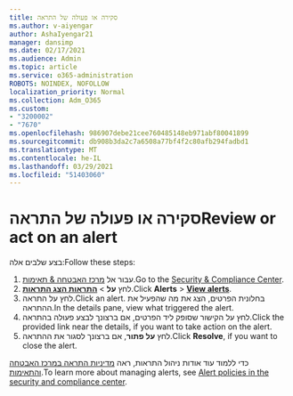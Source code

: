 ```yaml
---
title: סקירה או פעולה של התראה
ms.author: v-aiyengar
author: AshaIyengar21
manager: dansimp
ms.date: 02/17/2021
ms.audience: Admin
ms.topic: article
ms.service: o365-administration
ROBOTS: NOINDEX, NOFOLLOW
localization_priority: Normal
ms.collection: Adm_O365
ms.custom:
- "3200002"
- "7670"
ms.openlocfilehash: 986907debe21cee760485148eb971abf80041899
ms.sourcegitcommit: db908b3da2c7a6508a77bf4f2c80afb294fadbd1
ms.translationtype: MT
ms.contentlocale: he-IL
ms.lasthandoff: 03/29/2021
ms.locfileid: "51403060"
---
```

# <a name="review-or-act-on-an-alert"></a><span data-ttu-id="c66ef-102">סקירה או פעולה של התראה</span><span class="sxs-lookup"><span data-stu-id="c66ef-102">Review or act on an alert</span></span>

<span data-ttu-id="c66ef-103">בצע שלבים אלה:</span><span class="sxs-lookup"><span data-stu-id="c66ef-103">Follow these steps:</span></span>

1. <span data-ttu-id="c66ef-104">עבור אל [מרכז האבטחה & תאימות](https://go.microsoft.com/fwlink/p/?linkid=2077143).</span><span class="sxs-lookup"><span data-stu-id="c66ef-104">Go to the [Security & Compliance Center](https://go.microsoft.com/fwlink/p/?linkid=2077143).</span></span>
1. <span data-ttu-id="c66ef-105">לחץ **על**  >  **[התראות הצג התראות](https://go.microsoft.com/fwlink/?linkid=2103301)**.</span><span class="sxs-lookup"><span data-stu-id="c66ef-105">Click **Alerts** > **[View alerts](https://go.microsoft.com/fwlink/?linkid=2103301)**.</span></span>
1. <span data-ttu-id="c66ef-106">לחץ על התראה.</span><span class="sxs-lookup"><span data-stu-id="c66ef-106">Click an alert.</span></span> <span data-ttu-id="c66ef-107">בחלונית הפרטים, הצג את מה שהפעיל את ההתראה.</span><span class="sxs-lookup"><span data-stu-id="c66ef-107">In the details pane, view what triggered the alert.</span></span>
1. <span data-ttu-id="c66ef-108">לחץ על הקישור שסופק ליד הפרטים, אם ברצונך לבצע פעולה בהתראה.</span><span class="sxs-lookup"><span data-stu-id="c66ef-108">Click the provided link near the details, if you want to take action on the alert.</span></span>
1. <span data-ttu-id="c66ef-109">לחץ **על פתור**, אם ברצונך לסגור את ההתראה.</span><span class="sxs-lookup"><span data-stu-id="c66ef-109">Click **Resolve**, if you want to close the alert.</span></span>

<span data-ttu-id="c66ef-110">כדי ללמוד עוד אודות ניהול התראות, ראה [מדיניות התראה במרכז האבטחה והתאימות](https://go.microsoft.com/fwlink/?linkid=2103211).</span><span class="sxs-lookup"><span data-stu-id="c66ef-110">To learn more about managing alerts, see [Alert policies in the security and compliance center](https://go.microsoft.com/fwlink/?linkid=2103211).</span></span>

